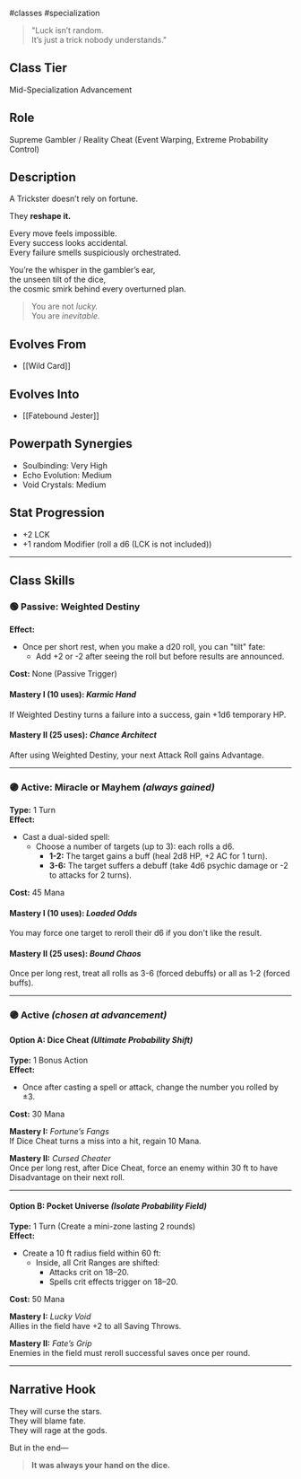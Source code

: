 #classes #specialization 

> "Luck isn’t random.  
> It’s just a trick nobody understands."

## Class Tier  
Mid-Specialization Advancement

## Role  
Supreme Gambler / Reality Cheat (Event Warping, Extreme Probability Control)

## Description  
A Trickster doesn’t rely on fortune.

They **reshape it.**

Every move feels impossible.  
Every success looks accidental.  
Every failure smells suspiciously orchestrated.

You’re the whisper in the gambler’s ear,  
the unseen tilt of the dice,  
the cosmic smirk behind every overturned plan.

> You are not *lucky.*  
> You are *inevitable.*

## Evolves From  
- [[Wild Card]]

## Evolves Into  
- [[Fatebound Jester]]

## Powerpath Synergies  
- Soulbinding: Very High  
- Echo Evolution: Medium  
- Void Crystals: Medium

## Stat Progression  
- +2 LCK  
- +1 random Modifier  (roll a d6 (LCK is not included))

---

## Class Skills

### 🟢 Passive: **Weighted Destiny**  
**Effect:**  
- Once per short rest, when you make a d20 roll, you can "tilt" fate:  
  - Add +2 or -2 after seeing the roll but before results are announced.

**Cost:** None (Passive Trigger)

#### Mastery I (10 uses): *Karmic Hand*  
If Weighted Destiny turns a failure into a success, gain +1d6 temporary HP.

#### Mastery II (25 uses): *Chance Architect*  
After using Weighted Destiny, your next Attack Roll gains Advantage.

---

### 🟣 Active: **Miracle or Mayhem** *(always gained)*  
**Type:** 1 Turn  
**Effect:**  
- Cast a dual-sided spell:  
  - Choose a number of targets (up to 3): each rolls a d6.  
    - **1-2:** The target gains a buff (heal 2d8 HP, +2 AC for 1 turn).  
    - **3-6:** The target suffers a debuff (take 4d6 psychic damage or -2 to attacks for 2 turns).

**Cost:** 45 Mana

#### Mastery I (10 uses): *Loaded Odds*  
You may force one target to reroll their d6 if you don't like the result.

#### Mastery II (25 uses): *Bound Chaos*  
Once per long rest, treat all rolls as 3-6 (forced debuffs) or all as 1-2 (forced buffs).

---

### 🟣 Active *(chosen at advancement)*

#### Option A: **Dice Cheat** *(Ultimate Probability Shift)*  
**Type:** 1 Bonus Action  
**Effect:**  
- Once after casting a spell or attack, change the number you rolled by ±3.

**Cost:** 30 Mana

**Mastery I:** *Fortune’s Fangs*  
If Dice Cheat turns a miss into a hit, regain 10 Mana.

**Mastery II:** *Cursed Cheater*  
Once per long rest, after Dice Cheat, force an enemy within 30 ft to have Disadvantage on their next roll.

---

#### Option B: **Pocket Universe** *(Isolate Probability Field)*  
**Type:** 1 Turn (Create a mini-zone lasting 2 rounds)  
**Effect:**  
- Create a 10 ft radius field within 60 ft:  
  - Inside, all Crit Ranges are shifted:  
    - Attacks crit on 18–20.  
    - Spells crit effects trigger on 18–20.

**Cost:** 50 Mana

**Mastery I:** *Lucky Void*  
Allies in the field have +2 to all Saving Throws.

**Mastery II:** *Fate’s Grip*  
Enemies in the field must reroll successful saves once per round.

---

## Narrative Hook  
They will curse the stars.  
They will blame fate.  
They will rage at the gods.

But in the end—  
> **It was always your hand on the dice.**